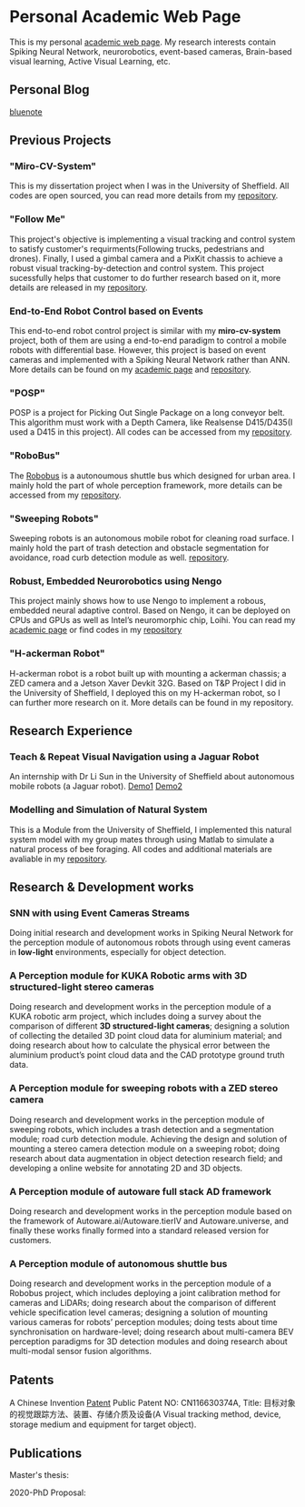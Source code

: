 # Personal Academic Web Page
This is my personal [academic web page](https://neuronsvision.com/). My research interests contain Spiking Neural Network, neurorobotics, event-based cameras, Brain-based visual learning, Active Visual Learning, etc.

## Personal Blog
[bluenote](https://www.bluenote.top)

## Previous Projects

### "Miro-CV-System"
This is my dissertation project when I was in the University of Sheffield. All codes are open sourced, you can read more details from my [repository](https://github.com/LiZheng1997/MiRo-CV-System).

### "Follow Me"
This project's objective is implementing a visual tracking and control system to satisfy customer's requirments(Following trucks, pedestrians and drones). Finally, I used a gimbal camera and a PixKit chassis to achieve a robust visual tracking-by-detection and control system. This project sucessfully helps that customer to do further research based on it, more details are released in my [repository](https://github.com/LiZheng1997/Follow-Me).

### End-to-End Robot Control based on Events
This end-to-end robot control project is similar with my **miro-cv-system** project, both of them are using a end-to-end paradigm to control a mobile robots with differential base. However, this project is based on event cameras and implemented with a Spiking Neural Network rather than ANN. More details can be found on my [academic page](https://neuronsvision.com/projects/Event_based_Robot_Control_project/) and [repository](https://github.com/Bluet-NeuroRobotics/Training-Neural-Networks-for-Event-Based-End-to-End-Robot-Control).

### "POSP"
POSP is a project for Picking Out Single Package on a long conveyor belt. This algorithm must work with a Depth Camera, like Realsense D415/D435(I used a D415 in this project). All codes can be accessed from my [repository](https://github.com/LiZheng1997/POSP).

### "RoboBus"
The [Robobus](https://www.pixmoving.com/robobus) is a autonoumous shuttle bus which designed for urban area. I mainly hold the part of whole perception framework, more details can be accessed from my [repository](https://github.com/LiZheng1997/Robobus).

### "Sweeping Robots"
Sweeping robots is an autonomous mobile robot for cleaning road surface. I mainly hold the part of trash detection and obstacle segmentation for avoidance, road curb detection module as well. [repository](https://github.com/LiZheng1997/Sweeping-Robots).


### Robust, Embedded Neurorobotics using Nengo
This project mainly shows how to use Nengo to implement a robous, embedded neural adaptive control. Based on Nengo, it can be deployed on CPUs and GPUs as well as Intel’s neuromorphic chip, Loihi. You can read my [academic page](https://neuronsvision.com/projects/Neurorobotics_Nengo_project/) or find codes in my [repository](https://github.com/Bluet-NeuroRobotics/neurorobotics-2020)

### "H-ackerman Robot"
H-ackerman robot is a robot built up with mounting a ackerman chassis; a ZED camera and a Jetson Xaver Devkit 32G. Based on T&P Project I did in the University of Sheffield, I deployed this on my H-ackerman robot, so I can further more research on it. More details can be found in my repository.

## Research Experience

### Teach & Repeat Visual Navigation using a Jaguar Robot
An internship with Dr Li Sun in the University of Sheffield about autonomous mobile robots (a Jaguar robot). [Demo1](https://www.youtube.com/watch?v=4-_VVGgxXEI) [Demo2](https://v.youku.com/v_show/id_XNDUyMDIyMzU5Ng==.html?spm=a2hzp.8253869.0.0)

### Modelling and Simulation of Natural System
This is a Module from the University of Sheffield, I implemented this natural system model with my group mates through using Matlab to simulate a natural process of bee foraging. All codes and additional materials are avaliable in my [repository](https://github.com/LiZheng1997/Modelling-and-Simulation-of-Natural-System).

## Research & Development works

### SNN with using Event Cameras Streams
Doing initial research and development works in Spiking Neural Network for the perception module of
autonomous robots through using event cameras in **low-light** environments, especially for object
detection.

### A Perception module for KUKA Robotic arms with 3D structured-light stereo cameras
Doing research and development works in the perception module of a KUKA robotic arm project, which
includes doing a survey about the comparison of different **3D structured-light cameras**; designing a solution of collecting the detailed 3D point cloud data for aluminium material; and doing research about how to calculate the physical error between the aluminium product’s point cloud data and the CAD prototype ground truth data.

### A Perception module for sweeping robots with a ZED stereo camera
Doing research and development works in the perception module of sweeping robots, which includes a
trash detection and a segmentation module; road curb detection module. Achieving the design and
solution of mounting a stereo camera detection module on a sweeping robot;  doing research
about data augmentation in object detection research field; and developing a online website for annotating 2D and 3D objects.

### A Perception module of autoware full stack AD framework
Doing research and development works in the perception module based on the framework of Autoware.ai/Autoware.tierIV and Autoware.universe, and finally these works finally formed into a standard released version for customers.

### A Perception module of autonomous shuttle bus
Doing research and development works in the perception module of a Robobus project, which includes
deploying a joint calibration method for cameras and LiDARs; doing research about the comparison of
different vehicle specification level cameras; designing a solution of mounting various cameras for
robots’ perception modules; doing tests about time synchronisation on hardware-level; doing research
about multi-camera BEV perception paradigms for 3D detection modules and doing research about
multi-modal sensor fusion algorithms.


## Patents

A Chinese Invention [Patent](http://epub.cnipa.gov.cn/patent/CN116630374A) Public Patent NO: CN116630374A, Title: 目标对象的视觉跟踪方法、装置、存储介质及设备(A Visual tracking method, device, storage medium and equipment for target object).

## Publications

Master's thesis: 

2020-PhD Proposal: 